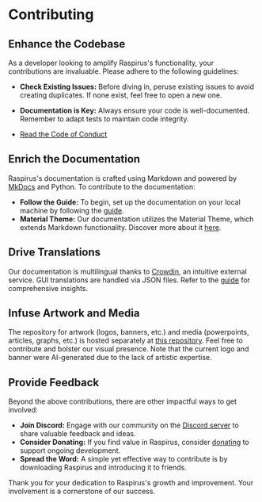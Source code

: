# Contributing

## Enhance the Codebase

As a developer looking to amplify Raspirus's functionality, your contributions are invaluable. Please adhere to the following guidelines:

- **Check Existing Issues:** Before diving in, peruse existing issues to avoid creating duplicates. If none exist, feel free to open a new one.
- **Documentation is Key:** Always ensure your code is well-documented. Remember to adapt tests to maintain code integrity.

- [Read the Code of Conduct](https://github.com/Raspirus/docs/blob/main/CODE_OF_CONDUCT.md)

## Enrich the Documentation

Raspirus's documentation is crafted using Markdown and powered by [MkDocs](https://www.mkdocs.org/user-guide/installation/) and Python. To contribute to the documentation:

- **Follow the Guide:** To begin, set up the documentation on your local machine by following the [guide](https://raspirus.github.io/docs/guides).
- **Material Theme:** Our documentation utilizes the Material Theme, which extends Markdown functionality. Discover more about it [here](https://squidfunk.github.io/mkdocs-material/reference).

## Drive Translations

Our documentation is multilingual thanks to [Crowdin](https://crowdin.com/project/raspirus), an intuitive external service. GUI translations are handled via JSON files. Refer to the [guide](https://raspirus.github.io/docs/guides) for comprehensive insights.

## Infuse Artwork and Media

The repository for artwork (logos, banners, etc.) and media (powerpoints, articles, graphs, etc.) is hosted separately at [this repository](https://github.com/Raspirus/media). Feel free to contribute and bolster our visual presence. Note that the current logo and banner were AI-generated due to the lack of artistic expertise.

## Provide Feedback

Beyond the above contributions, there are other impactful ways to get involved:

- **Join Discord:** Engage with our community on the [Discord server](https://discord.gg/Vx7fW9PA8B) to share valuable feedback and ideas.
- **Consider Donating:** If you find value in Raspirus, consider [donating](https://github.com/sponsors/Raspirus) to support ongoing development.
- **Spread the Word:** A simple yet effective way to contribute is by downloading Raspirus and introducing it to friends.

Thank you for your dedication to Raspirus's growth and improvement. Your involvement is a cornerstone of our success.